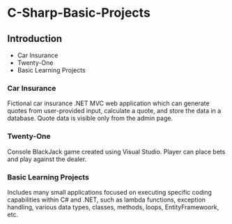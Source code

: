 # C-Sharp-Basic-Projects

## Introduction
* Car Insurance
* Twenty-One
* Basic Learning Projects

### Car Insurance
Fictional car insurance .NET MVC web application which can generate quotes from user-provided input, calculate a quote, and store the data in a database. Quote data is visible only from the admin page.  

### Twenty-One
Console BlackJack game created using Visual Studio. Player can place bets and play against the dealer.  

### Basic Learning Projects
Includes many small applications focused on executing specific coding capabilities within C# and .NET, such as lambda functions, exception handling, various data types, classes, methods, loops, EntityFramewoork, etc.
